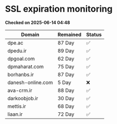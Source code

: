 # SSL expiration monitoring

**Checked on 2025-06-14 04:48**

| Domain | Remained | Status       |
|--------|----------|--------------|
| dpe.ac     | 87 Day   | ✅ |
| dpedu.ir     | 89 Day   | ✅ |
| dpgoal.com     | 62 Day   | ✅ |
| dpmaharat.com     | 75 Day   | ✅ |
| borhanbs.ir     | 87 Day   | ✅ |
| danesh-online.com     | 5 Day   | ❌ |
| ava-crm.ir     | 88 Day   | ✅ |
| darkoobjob.ir     | 30 Day   | ✅ |
| mettis.ir     | 68 Day   | ✅ |
| liaan.ir     | 72 Day   | ✅ |
